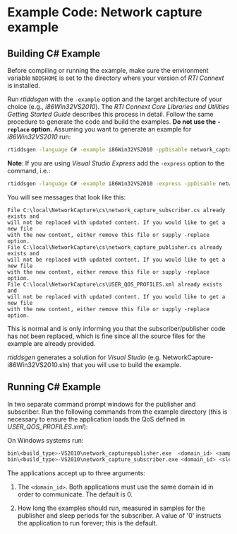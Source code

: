 # Example Code: Network capture example

## Building C# Example

Before compiling or running the example, make sure the environment variable
`NDDSHOME` is set to the directory where your version of *RTI Connext* is
installed.

Run *rtiddsgen* with the `-example` option and the target architecture of your
choice (e.g., *i86Win32VS2010*). The *RTI Connext Core Libraries and Utilities
Getting Started Guide* describes this process in detail. Follow the same
procedure to generate the code and build the examples. **Do not use the
`-replace` option.** Assuming you want to generate an example for
*i86Win32VS2010* run:

```sh
rtiddsgen -language C# -example i86Win32VS2010 -ppDisable network_capture.idl
```

**Note**: If you are using *Visual Studio Express* add the `-express` option to
the command, i.e.:

```sh
rtiddsgen -language C# -example i86Win32VS2010 -express -ppDisable network_capture.idl
```

You will see messages that look like this:

```plaintext
File C:\local\NetworkCapture\cs\network_capture_subscriber.cs already exists and
will not be replaced with updated content. If you would like to get a new file
with the new content, either remove this file or supply -replace option.
File C:\local\NetworkCapture\cs\network_capture_publisher.cs already exists and
will not be replaced with updated content. If you would like to get a new file
with the new content, either remove this file or supply -replace option.
File C:\local\NetworkCapture\cs\USER_QOS_PROFILES.xml already exists and
will not be replaced with updated content. If you would like to get a new file
with the new content, either remove this file or supply -replace option.
```

This is normal and is only informing you that the subscriber/publisher code has
not been replaced, which is fine since all the source files for the example are
already provided.

*rtiddsgen* generates a solution for *Visual Studio* (e.g.
NetworkCapture-i86Win32VS2010.sln) that you will use to build the example.

## Running C# Example

In two separate command prompt windows for the publisher and subscriber. Run the
following commands from the example directory (this is necessary to ensure the
application loads the QoS defined in *USER_QOS_PROFILES.xml*):

On Windows systems run:

```sh
bin\<build_type>-VS2010\network_capturepublisher.exe  <domain_id> <samples_to_send>
bin\<build_type>-VS2010\network_capture_subscriber.exe <domain_id> <sleep_periods>
```

The applications accept up to three arguments:

1.  The `<domain_id>`. Both applications must use the same domain id in order to
    communicate. The default is 0.

2.  How long the examples should run, measured in samples for the publisher and
    sleep periods for the subscriber. A value of '0' instructs the application
    to run forever; this is the default.
